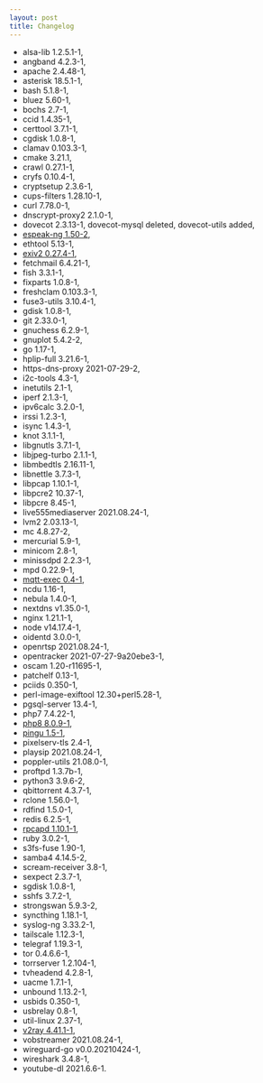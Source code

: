 ```yaml
---
layout: post
title: Changelog
---
```



* alsa-lib 1.2.5.1-1,
* angband 4.2.3-1,
* apache 2.4.48-1,
* asterisk 18.5.1-1,
* bash 5.1.8-1,
* bluez 5.60-1,
* bochs 2.7-1,
* ccid 1.4.35-1,
* certtool 3.7.1-1,
* cgdisk 1.0.8-1,
* clamav 0.103.3-1,
* cmake 3.21.1,
* crawl 0.27.1-1,
* cryfs 0.10.4-1,
* cryptsetup 2.3.6-1,
* cups-filters 1.28.10-1,
* curl 7.78.0-1,
* dnscrypt-proxy2 2.1.0-1,
* dovecot 2.3.13-1, dovecot-mysql deleted, dovecot-utils added,
* [espeak-ng 1.50-2](https://github.com/espeak-ng/espeak-ng),
* ethtool 5.13-1,
* [exiv2 0.27.4-1](https://github.com/Exiv2/exiv2),
* fetchmail 6.4.21-1,
* fish 3.3.1-1,
* fixparts 1.0.8-1,
* freshclam 0.103.3-1,
* fuse3-utils 3.10.4-1,
* gdisk 1.0.8-1,
* git 2.33.0-1,
* gnuchess 6.2.9-1,
* gnuplot 5.4.2-2,
* go 1.17-1,
* hplip-full 3.21.6-1,
* https-dns-proxy 2021-07-29-2,
* i2c-tools 4.3-1,
* inetutils 2.1-1,
* iperf 2.1.3-1,
* ipv6calc 3.2.0-1,
* irssi 1.2.3-1,
* isync 1.4.3-1,
* knot 3.1.1-1,
* libgnutls 3.7.1-1,
* libjpeg-turbo 2.1.1-1,
* libmbedtls 2.16.11-1,
* libnettle 3.7.3-1,
* libpcap 1.10.1-1,
* libpcre2 10.37-1,
* libpcre 8.45-1,
* live555mediaserver 2021.08.24-1,
* lvm2 2.03.13-1,
* mc 4.8.27-2,
* mercurial 5.9-1,
* minicom 2.8-1,
* minissdpd 2.2.3-1,
* mpd 0.22.9-1,
* [mqtt-exec 0.4-1](https://github.com/ncopa/mqtt-exec),
* ncdu 1.16-1,
* nebula 1.4.0-1,
* nextdns v1.35.0-1,
* nginx 1.21.1-1,
* node v14.17.4-1,
* oidentd 3.0.0-1,
* openrtsp 2021.08.24-1,
* opentracker 2021-07-27-9a20ebe3-1,
* oscam 1.20-r11695-1,
* patchelf 0.13-1,
* pciids 0.350-1,
* perl-image-exiftool 12.30+perl5.28-1,
* pgsql-server 13.4-1,
* php7 7.4.22-1,
* [php8 8.0.9-1](https://www.php.net/),
* [pingu 1.5-1](https://github.com/ncopa/pingu),
* pixelserv-tls 2.4-1,
* playsip 2021.08.24-1,
* poppler-utils 21.08.0-1,
* proftpd 1.3.7b-1,
* python3 3.9.6-2,
* qbittorrent 4.3.7-1,
* rclone 1.56.0-1,
* rdfind 1.5.0-1,
* redis 6.2.5-1,
* [rpcapd 1.10.1-1](https://github.com/rpcapd-linux/rpcapd-linux),
* ruby 3.0.2-1,
* s3fs-fuse 1.90-1,
* samba4 4.14.5-2,
* scream-receiver 3.8-1,
* sexpect 2.3.7-1,
* sgdisk 1.0.8-1,
* sshfs 3.7.2-1,
* strongswan 5.9.3-2,
* syncthing 1.18.1-1,
* syslog-ng 3.33.2-1,
* tailscale 1.12.3-1,
* telegraf 1.19.3-1,
* tor 0.4.6.6-1,
* torrserver 1.2.104-1,
* tvheadend 4.2.8-1,
* uacme 1.7.1-1,
* unbound 1.13.2-1,
* usbids 0.350-1,
* usbrelay 0.8-1,
* util-linux 2.37-1,
* [v2ray 4.41.1-1](https://github.com/v2fly/v2ray-core),
* vobstreamer 2021.08.24-1,
* wireguard-go v0.0.20210424-1,
* wireshark 3.4.8-1,
* youtube-dl 2021.6.6-1.
